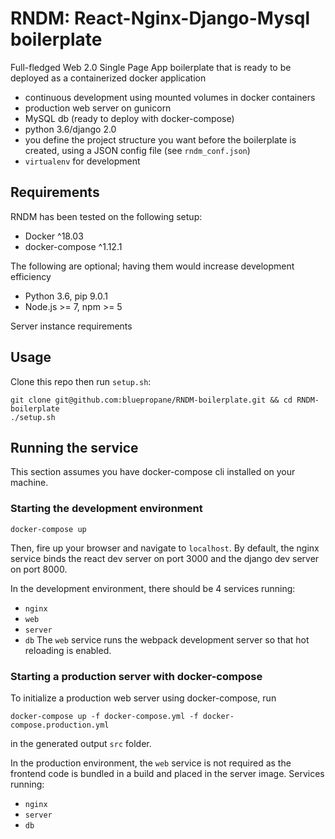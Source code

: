 # RNDM: React-Nginx-Django-Mysql boilerplate
Full-fledged Web 2.0 Single Page App boilerplate that is ready to be deployed as a containerized docker application

- continuous development using mounted volumes in docker containers
- production web server on gunicorn 
- MySQL db (ready to deploy with docker-compose)
- python 3.6/django 2.0
- you define the project structure you want before the boilerplate is created, using a JSON config file (see `rndm_conf.json`)
- `virtualenv` for development

## Requirements
RNDM has been tested on the following setup:
- Docker ^18.03
- docker-compose ^1.12.1

The following are optional; having them would increase development efficiency
- Python 3.6, pip 9.0.1
- Node.js >= 7, npm >= 5

Server instance requirements 

## Usage
Clone this repo then run `setup.sh`:
```
git clone git@github.com:bluepropane/RNDM-boilerplate.git && cd RNDM-boilerplate 
./setup.sh
```

## Running the service
This section assumes you have docker-compose cli installed on your machine.

### Starting the development environment
```
docker-compose up
```
Then, fire up your browser and navigate to `localhost`.
By default, the nginx service binds the react dev server on port 3000 and the django dev server on port 8000.

In the development environment, there should be 4 services running:
- `nginx`
- `web`
- `server`
- `db`
The `web` service runs the webpack development server so that hot reloading is enabled.


### Starting a production server with docker-compose
To initialize a production web server using docker-compose, run
```
docker-compose up -f docker-compose.yml -f docker-compose.production.yml
```
in the generated output `src` folder.

In the production environment, the `web` service is not required as the frontend code is bundled in a build and placed in the server image. Services running:
- `nginx`
- `server`
- `db`